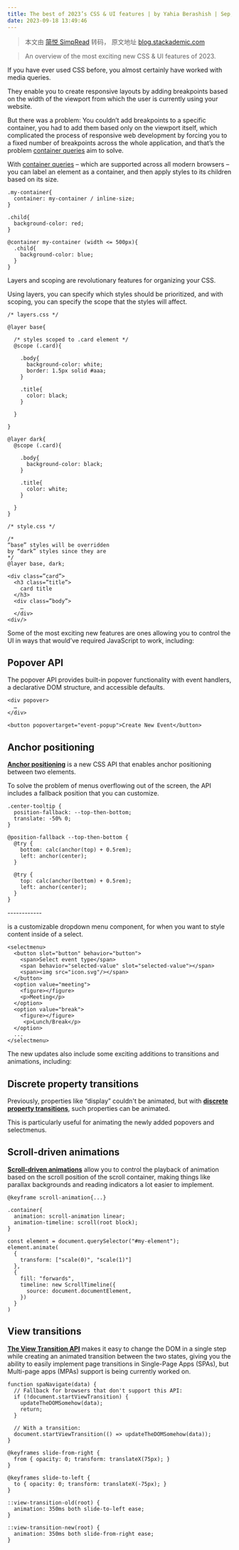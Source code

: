 ```yaml
---
title: The best of 2023’s CSS & UI features | by Yahia Berashish | Sep, 2023 | Stackademic
date: 2023-09-18 13:49:46
---
```


> 本文由 [简悦 SimpRead](http://ksria.com/simpread/) 转码， 原文地址 [blog.stackademic.com](https://blog.stackademic.com/the-best-of-2023s-css-ui-features-7448c6855c14)

> An overview of the most exciting new CSS & UI features of 2023.

If you have ever used CSS before, you almost certainly have worked with media queries.

They enable you to create responsive layouts by adding breakpoints based on the width of the viewport from which the user is currently using your website.

But there was a problem: You couldn’t add breakpoints to a specific container, you had to add them based only on the viewport itself, which complicated the process of responsive web development by forcing you to a fixed number of breakpoints across the whole application, and that’s the problem [container queries](https://developer.mozilla.org/docs/Web/CSS/CSS_Container_Queries) aim to solve.

With [container queries](https://developer.mozilla.org/docs/Web/CSS/CSS_Container_Queries) – which are supported across all modern browsers – you can label an element as a container, and then apply styles to its children based on its size.

```
.my-container{
  container: my-container / inline-size;
}

.child{
  background-color: red;
}

@container my-container (width <= 500px){
  .child{
    background-color: blue;
  }
}

```

Layers and scoping are revolutionary features for organizing your CSS.

Using layers, you can specify which styles should be prioritized, and with scoping, you can specify the scope that the styles will affect.

```
/* layers.css */

@layer base{

  /* styles scoped to .card element */
  @scope (.card){

    .body{
      background-color: white;
      border: 1.5px solid #aaa;
    }

    .title{
      color: black;
    }

  }

}

@layer dark{
  @scope (.card){

    .body{
      background-color: black;
    }

    .title{
      color: white;
    }

  }
}

```

```
/* style.css */

/*
“base” styles will be overridden
by “dark” styles since they are 
*/
@layer base, dark;

```

```
<div class=”card”>
  <h3 class=”title”>
    card title
  </h3>
  <div class=”body”>
    …
  </div>
<div/>

```

Some of the most exciting new features are ones allowing you to control the UI in ways that would’ve required JavaScript to work, including:

Popover API
-----------

The popover API provides built-in popover functionality with event handlers, a declarative DOM structure, and accessible defaults.

```
<div popover>
  …
</div>

<button popovertarget="event-popup">Create New Event</button>

```

Anchor positioning
------------------

[**Anchor positioning**](https://developer.chrome.com/blog/tether-elements-to-each-other-with-css-anchor-positioning/) is a new CSS API that enables anchor positioning between two elements.

To solve the problem of menus overflowing out of the screen, the API includes a fallback position that you can customize.

```
.center-tooltip {
  position-fallback: --top-then-bottom;
  translate: -50% 0;
}

@position-fallback --top-then-bottom {
  @try {
    bottom: calc(anchor(top) + 0.5rem);
    left: anchor(center);
  }

  @try {
    top: calc(anchor(bottom) + 0.5rem);
    left: anchor(center);
  }
}

```

<selectmenu>
------------

[**<selectmenu>**](https://developer.chrome.com/blog/whats-new-css-ui-2023/#selectmenu) is a customizable dropdown menu component, for when you want to style content inside of a select.

```
<selectmenu>
  <button slot="button" behavior="button">
    <span>Select event type</span>
    <span behavior="selected-value" slot="selected-value"></span>
    <span><img src="icon.svg"/></span>
  </button>
  <option value="meeting">
    <figure></figure>
    <p>Meeting</p>
  </option>
  <option value="break">
    <figure></figure>
     <p>Lunch/Break</p>
  </option>
  ...
</selectmenu>

```

The new updates also include some exciting additions to transitions and animations, including:

Discrete property transitions
-----------------------------

Previously, properties like “display” couldn't be animated, but with [**discrete property transitions**](https://developer.chrome.com/blog/whats-new-css-ui-2023/#discrete-property-transitions), such properties can be animated.

This is particularly useful for animating the newly added popovers and selectmenus.

Scroll-driven animations
------------------------

[**Scroll-driven animations**](https://developer.chrome.com/articles/scroll-driven-animations/) allow you to control the playback of animation based on the scroll position of the scroll container, making things like parallax backgrounds and reading indicators a lot easier to implement.

```
@keyframe scroll-animation{...}

.container{
  animation: scroll-animation linear;
  animation-timeline: scroll(root block);
}

```

```
const element = document.querySelector("#my-element");
element.animate(
  {
    transform: ["scale(0)", "scale(1)"]
  },
  {
    fill: "forwards",
    timeline: new ScrollTimeline({
      source: document.documentElement,
    })
  }
)

```

View transitions
----------------

[**The View Transition API**](https://developer.chrome.com/docs/web-platform/view-transitions/) makes it easy to change the DOM in a single step while creating an animated transition between the two states, giving you the ability to easily implement page transitions in Single-Page Apps (SPAs), but Multi-page apps (MPAs) support is being currently worked on.

```
function spaNavigate(data) {
  // Fallback for browsers that don't support this API:
  if (!document.startViewTransition) {
    updateTheDOMSomehow(data);
    return;
  }

  // With a transition:
  document.startViewTransition(() => updateTheDOMSomehow(data));
}

```

```
@keyframes slide-from-right {
  from { opacity: 0; transform: translateX(75px); }
}

@keyframes slide-to-left {
  to { opacity: 0; transform: translateX(-75px); }
}

::view-transition-old(root) {
  animation: 350ms both slide-to-left ease;
}

::view-transition-new(root) {
  animation: 350ms both slide-from-right ease;
}

```